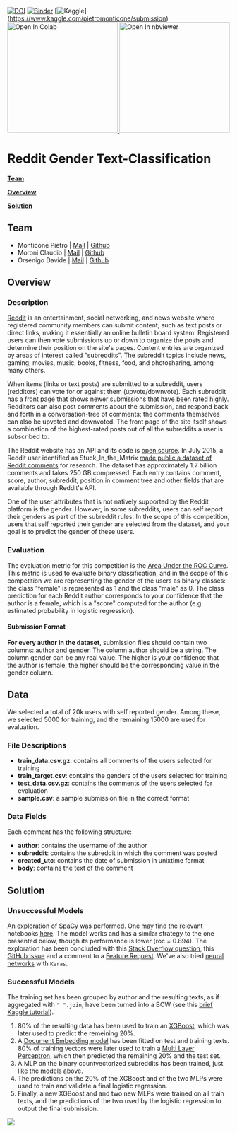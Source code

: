 [![DOI](https://zenodo.org/badge/256767401.svg)](https://zenodo.org/badge/latestdoi/256767401)
[![Binder](https://mybinder.org/badge_logo.svg)](https://mybinder.org/v2/gh/pitmonticone/RedditTextClassification/master)
[![Kaggle](https://kaggle.com/static/images/open-in-kaggle.svg)] (https://www.kaggle.com/pietromonticone/submission)
<a href="https://colab.research.google.com/github/pitmonticone/RedditTextClassification/blob/master">
  <img src="https://colab.research.google.com/assets/colab-badge.svg" alt="Open In Colab" style="width:250px;"/>
  </a>
<a href="https://nbviewer.jupyter.org/github/pitmonticone/RedditTextClassification/">
  <img src="https://github.com/jupyter/design/blob/master/logos/Badges/nbviewer_badge.svg" alt="Open In nbviewer" style="width:250px;"/>
</a>

# Reddit Gender Text-Classification

[**Team**](#team)

[**Overview**](#overview)

[**Solution**](#solution)

## Team

* Monticone Pietro | [Mail](pietro.monticone@edu.unito.it) | [Github](https://github.com/pitmonticone)
* Moroni Claudio | [Mail](claudio.moroni@edu.unito.it) | [Github](https://github.com/claudio20497)
* Orsenigo Davide | [Mail](davide.orsenigo@edu.unito.it) | [Github](https://github.com/dadorse) 

## Overview 

### Description

[Reddit](http://www.reddit.com/) is an entertainment, social networking, and news website where registered community members can submit content, such as text posts or direct links, making it essentially an online bulletin board system. Registered users can then vote submissions up or down to organize the posts and determine their position on the site's pages. Content entries are organized by areas of interest called "subreddits". The subreddit topics include news, gaming, movies, music, books, fitness, food, and photosharing, among many others.

When items (links or text posts) are submitted to a subreddit, users (redditors) can vote for or against them (upvote/downvote). Each subreddit has a front page that shows newer submissions that have been rated highly. Redditors can also post comments about the submission, and respond back and forth in a conversation-tree of comments; the comments themselves can also be upvoted and downvoted. The front page of the site itself shows a combination of the highest-rated posts out of all the subreddits a user is subscribed to.

The Reddit website has an API and its code is [open source](https://github.com/reddit/reddit/#apis). In July 2015, a Reddit user identified as Stuck_In_the_Matrix [made public a dataset of Reddit comments](https://www.reddit.com/r/datasets/comments/3bxlg7/i_have_every_publicly_available_reddit_comment) for research. The dataset has approximately 1.7 billion comments and takes 250 GB compressed. Each entry contains comment, score, author, subreddit, position in comment tree and other fields that are available through Reddit's API.

One of the user attributes that is not natively supported by the Reddit platform is the gender. However, in some subreddits, users can self report their genders as part of the subreddit rules. In the scope of this competition, users that self reported their gender are selected from the dataset, and your goal is to predict the gender of these users.

### Evaluation 

The evaluation metric for this competition is the [Area Under the ROC Curve](https://en.wikipedia.org/wiki/Receiver_operating_characteristic). This metric is used to evaluate binary classification, and in the scope of this competition we are representing the gender of the users as binary classes: the class "female" is represented as 1 and the class "male" as 0. The class prediction for each Reddit author corresponds to your confidence that the author is a female, which is a "score" computed for the author (e.g. estimated probability in logistic regression).

#### Submission Format

**For every author in the dataset**, submission files should contain two columns: author and gender. The column author should be a string. The column gender can be any real value. The higher is your confidence that the author is female, the higher should be the corresponding value in the gender column.

## Data 

We selected a total of 20k users with self reported gender. Among these, we selected 5000 for training, and the remaining 15000 are used for evaluation. 

### File Descriptions

* **train_data.csv.gz**: contains all comments of the users selected for training
* **train_target.csv**: contains the genders of the users selected for training
* **test_data.csv.gz**: contains the comments of the users selected for evaluation
* **sample.csv**: a sample submission file in the correct format

### Data Fields

Each comment has the following structure:

* **author**: contains the username of the author
* **subreddit**: contains the subreddit in which the comment was posted
* **created_utc**: contains the date of submission in unixtime format
* **body**: contains the text of the comment

## Solution 

### Unsuccessful Models

An exploration of [SpaCy](https://github.com/explosion/spaCy) was performed. One may find the relevant notebooks [here](https://nbviewer.jupyter.org/github/pitmonticone/RedditTextClassification/tree/master/spaCy/). The model works and has a similar strategy to the one presented below, though its performance is lower (roc = 0.894). The exploration has been concluded with this [Stack Overflow question](https://stackoverflow.com/questions/60821793/text-classification-with-spacy-going-beyond-the-basics-to-improve-performance), this [GitHub Issue](https://github.com/explosion/spaCy/issues/5224) and a comment to a [Feature Request](https://github.com/explosion/spaCy/issues/2253#issuecomment-605502320). 
We've also tried [neural networks](https://nbviewer.jupyter.org/github/pitmonticone/RedditTextClassification/tree/master/keras-neural-networks/) with `Keras`.

### Successful Models

The training set has been grouped by author and the resulting texts, as if aggregated with `" ".join`, have been turned into a BOW (see this [brief Kaggle tutorial](https://www.kaggle.com/matleonard/text-classification#Bag-of-Words)). 

1. 80% of the resulting data has been used to train an [XGBoost](https://www.kaggle.com/alexisbcook/xgboost), which was later used to predict the remeining 20%.  
2. A [Document Embedding model](https://medium.com/wisio/a-gentle-introduction-to-doc2vec-db3e8c0cce5e) has been fitted on test and training texts. 80% of training vectors were later used to train a [Multi Layer Perceptron](https://scikit-learn.org/stable/modules/generated/sklearn.neural_network.MLPClassifier.html), which then predicted the remaining 20% and the test set.
3. A MLP on the binary countvectorized subreddits has been trained, just like the models above. 
4. The predictions on the 20% of the XGBoost and of the two MLPs were used to train and validate a final logistic regression.  
5. Finally, a new XGBoost and and two new MLPs were trained on all train texts, and the predictions of the two used by the logistic regression to output the final submission.  

![](https://github.com/pitmonticone/RedditTextClassification/blob/master/images/flow-chart.png)
